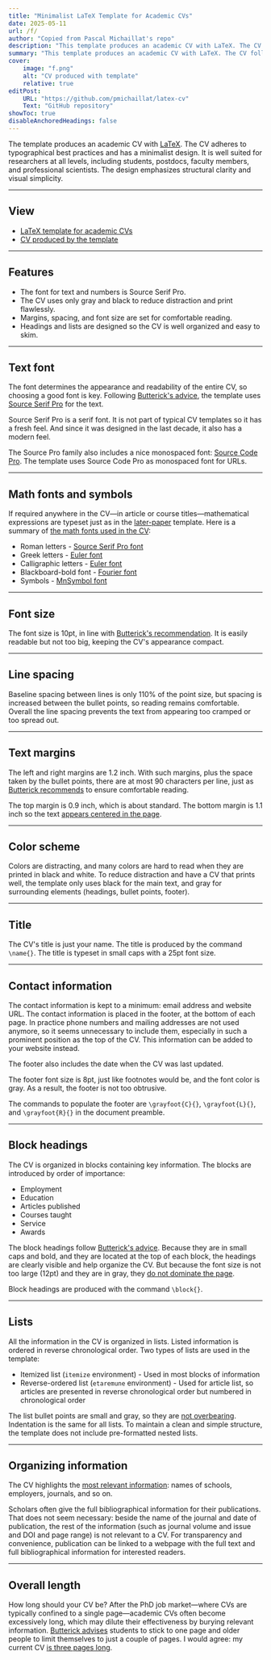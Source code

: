 ```yaml
---
title: "Minimalist LaTeX Template for Academic CVs" 
date: 2025-05-11
url: /f/
author: "Copied from Pascal Michaillat's repo"
description: "This template produces an academic CV with LaTeX. The CV follows typographical best practices and has a minimalist design."
summary: "This template produces an academic CV with LaTeX. The CV follows typographical best practices and has a minimalist design." 
cover:
    image: "f.png"
    alt: "CV produced with template"
    relative: true
editPost:
    URL: "https://github.com/pmichaillat/latex-cv"
    Text: "GitHub repository"
showToc: true
disableAnchoredHeadings: false
---
```


The template produces an academic CV with [LaTeX](https://www.latex-project.org). The CV adheres to typographical best practices and has a minimalist design. It is well suited for researchers at all levels, including students, postdocs, faculty members, and professional scientists. The design emphasizes structural clarity and visual simplicity.

---

## View

+ [LaTeX template for academic CVs](https://github.com/pmichaillat/latex-cv)
+ [CV produced by the template](/f.pdf)

---

## Features

+ The font for text and numbers is Source Serif Pro.
+ The CV uses only gray and black to reduce distraction and print flawlessly.
+ Margins, spacing, and font size are set for comfortable reading.
+ Headings and lists are designed so the CV is well organized and easy to skim.

---

## Text font

The font determines the appearance and readability of the entire CV, so choosing a good font is key. Following [Butterick's advice](https://practicaltypography.com/free-fonts.html), the template uses [Source Serif Pro](https://mirror.las.iastate.edu/tex-archive/fonts/sourceserifpro/doc/sourceserifpro.pdf) for the text. 

Source Serif Pro is a serif font. It is not part of typical CV templates so it has a fresh feel. And since it was designed in the last decade, it also has a modern feel.

The Source Pro family also includes a nice monospaced font: [Source Code Pro](https://mirrors.rit.edu/CTAN/fonts/sourcecodepro/doc/sourcecodepro.pdf). The template uses Source Code Pro as monospaced font for URLs.

---

## Math fonts and symbols

If required anywhere in the CV—in article or course titles—mathematical expressions are typeset just as in the [later-paper](https://github.com/pmichaillat/latex-paper) template. Here is a summary of [the math fonts used in the CV](https://pascalmichaillat.org/a/#math-fonts):

+ Roman letters - [Source Serif Pro font](https://ctan.mirrors.hoobly.com/macros/latex/contrib/mathastext/mathastext.pdf)
+ Greek letters - [Euler font](https://ctan.math.utah.edu/ctan/tex-archive/fonts/eulervm/doc/latex/eulervm/eulervm.pdf)
+ Calligraphic letters - [Euler font](https://ctan.math.utah.edu/ctan/tex-archive/fonts/eulervm/doc/latex/eulervm/eulervm.pdf)
+ Blackboard-bold font - [Fourier font](https://mirror.mwt.me/ctan/macros/latex/contrib/mathalpha/doc/mathalpha-doc.pdf) 
+ Symbols - [MnSymbol font](https://ftp.yz.yamagata-u.ac.jp/pub/CTAN/fonts/mnsymbol/MnSymbol.pdf) 

---

## Font size

The font size is 10pt, in line with [Butterick's recommendation](https://practicaltypography.com/point-size.html). It is easily readable but not too big, keeping the CV's appearance compact.

---

## Line spacing

Baseline spacing between lines is only 110% of the point size, but spacing is increased between the bullet points, so reading remains comfortable. Overall the line spacing prevents the text from appearing too cramped or too spread out.

---

## Text margins

The left and right margins are 1.2 inch. With such margins, plus the space taken by the bullet points, there are at most 90 characters per line, just as [Butterick recommends](https://practicaltypography.com/line-length.html) to ensure comfortable reading. 

The top margin is 0.9 inch, which is about standard. The bottom margin is 1.1 inch so the text [appears centered in the page](https://practicaltypography.com/page-margins.html). 

---

## Color scheme

Colors are distracting, and many colors are hard to read when they are printed in black and white. To reduce distraction and have a CV that prints well, the template only uses black for the main text, and gray for surrounding elements (headings, bullet points, footer).

---

## Title

The CV's title is just your name. The title is produced by the command `\name{}`. The title is typeset in small caps with a 25pt font size. 

--- 

## Contact information

The contact information is kept to a minimum: email address and website URL. The contact information is placed in the footer, at the bottom of each page. In practice phone numbers and mailing addresses are not used anymore, so it seems unnecessary to include them, especially in such a prominent position as the top of the CV. This information can be added to your website instead.

The footer also includes the date when the CV was last updated.

The footer font size is 8pt, just like footnotes would be, and the font color is gray. As a result, the footer is not too obtrusive.

The commands to populate the footer are `\grayfoot{C}{}`, `\grayfoot{L}{}`, and `\grayfoot{R}{}` in the document preamble.

---

## Block headings

The CV is organized in blocks containing key information. The blocks are introduced by order of importance:

+ Employment
+ Education
+ Articles published
+ Courses taught
+ Service
+ Awards

The block headings follow [Butterick's advice](https://practicaltypography.com/headings.html). Because they are in small caps and bold, and they are located at the top of each block, the headings are clearly visible and help organize the CV. But because the font size is not too large (12pt) and they are in gray, they [do not dominate the page](https://practicaltypography.com/resumes.html).

Block headings are produced with the command `\block{}`.

---

## Lists

All the information in the CV is organized in lists. Listed information is ordered in reverse chronological order. Two types of lists are used in the template:

+ Itemized list (`itemize` environment) - Used in most blocks of information
+ Reverse-ordered list (`etaremune` environment) - Used for article list, so articles are presented in reverse chronological order but numbered in chronological order

The list bullet points are small and gray, so they are [not overbearing](https://practicaltypography.com/resumes.html). Indentation is the same for all lists. To maintain a clean and simple structure, the template does not include pre-formatted nested lists.

---

## Organizing information

The CV highlights the [most relevant information](https://practicaltypography.com/resumes.html): names of schools, employers, journals, and so on. 

Scholars often give the full bibliographical information for their publications. That does not seem necessary: beside the name of the journal and date of publication, the rest of the information (such as journal volume and issue and DOI and page range) is not relevant to a CV. For transparency and convenience, publication can be linked to a webpage with the full text and full bibliographical information for interested readers.

---

## Overall length

How long should your CV be? After the PhD job market—where CVs are typically confined to a single page—academic CVs often become excessively long, which may dilute their effectiveness by burying relevant information. [Butterick advises](https://practicaltypography.com/resumes.html) students to stick to one page and older people to limit themselves to just a couple of pages. I would agree: my current CV [is three pages long](/cv.pdf).

